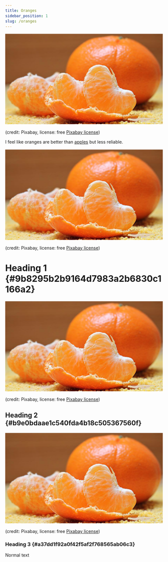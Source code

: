 ```yaml
---
title: Oranges
sidebar_position: 1
slug: /oranges
---
```




![](/notion_imgs/2091252224.png)


(credit: Pixabay, license: free [Pixabay license](https://pixabay.com/service/license/))


I feel like oranges are better than [apples](/cdc9874f-6e69-4337-ad24-c270303a74d4) but less reliable.


![](/notion_imgs/2091252224.png)


(credit: Pixabay, license: free [Pixabay license](https://pixabay.com/service/license/))


# Heading 1 {#9b8295b2b9164d7983a2b6830c1166a2}


![](/notion_imgs/2091252224.png)


(credit: Pixabay, license: free [Pixabay license](https://pixabay.com/service/license/))


## Heading 2 {#b9e0bdaae1c540fda4b18c505367560f}


![](/notion_imgs/2091252224.png)


(credit: Pixabay, license: free [Pixabay license](https://pixabay.com/service/license/))


### Heading 3 {#a37dd1f92a0f42f5af2f768565ab06c3}


Normal text

